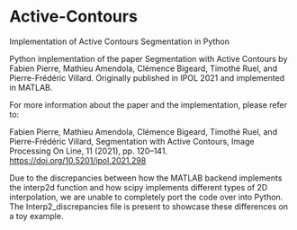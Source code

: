 # Active-Contours
Implementation of Active Contours Segmentation in Python 

Python implementation of the paper Segmentation with Active Contours by Fabien Pierre, Mathieu Amendola, Clémence Bigeard, Timothé Ruel, and Pierre-Frédéric Villard. 
Originally published in IPOL 2021 and implemented in MATLAB. 


For more information about the paper and the implementation, please refer to:

Fabien Pierre, Mathieu Amendola, Clémence Bigeard, Timothé Ruel, and Pierre-Frédéric Villard, Segmentation with Active Contours, Image Processing On Line, 11 (2021), pp. 120–141. https://doi.org/10.5201/ipol.2021.298

Due to the discrepancies between how the MATLAB backend implements the interp2d function and how scipy implements different types of 2D interpolation, we are unable to completely port the code over into Python. The Interp2_discrepancies file is present to showcase these differences on a toy example. 
